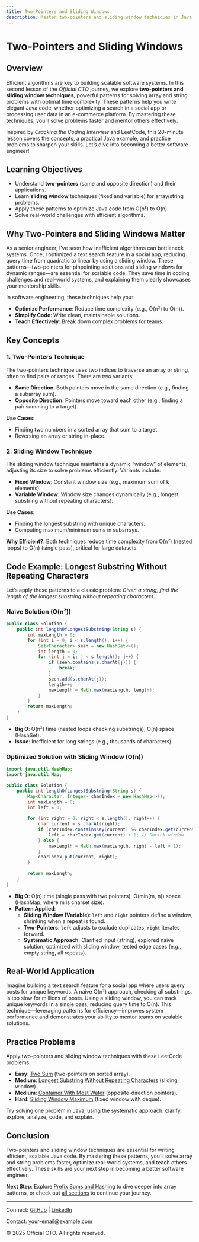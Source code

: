 ```yaml
---
title: Two-Pointers and Sliding Windows
description: Master two-pointers and sliding window techniques in Java to solve array and string problems efficiently, with practical examples for better software engineering.
---
```


# Two-Pointers and Sliding Windows

## Overview
Efficient algorithms are key to building scalable software systems. In this second lesson of the *Official CTO* journey, we explore **two-pointers and sliding window techniques**, powerful patterns for solving array and string problems with optimal time complexity. These patterns help you write elegant Java code, whether optimizing a search in a social app or processing user data in an e-commerce platform. By mastering these techniques, you’ll solve problems faster and mentor others effectively.

Inspired by *Cracking the Coding Interview* and LeetCode, this 20-minute lesson covers the concepts, a practical Java example, and practice problems to sharpen your skills. Let’s dive into becoming a better software engineer!

## Learning Objectives
- Understand **two-pointers** (same and opposite direction) and their applications.
- Learn **sliding window** techniques (fixed and variable) for array/string problems.
- Apply these patterns to optimize Java code from O(n²) to O(n).
- Solve real-world challenges with efficient algorithms.

## Why Two-Pointers and Sliding Windows Matter
As a senior engineer, I’ve seen how inefficient algorithms can bottleneck systems. Once, I optimized a text search feature in a social app, reducing query time from quadratic to linear by using a sliding window. These patterns—two-pointers for pinpointing solutions and sliding windows for dynamic ranges—are essential for scalable code. They save time in coding challenges and real-world systems, and explaining them clearly showcases your mentorship skills.

In software engineering, these techniques help you:
- **Optimize Performance**: Reduce time complexity (e.g., O(n²) to O(n)).
- **Simplify Code**: Write clean, maintainable solutions.
- **Teach Effectively**: Break down complex problems for teams.

## Key Concepts
### 1. Two-Pointers Technique
The two-pointers technique uses two indices to traverse an array or string, often to find pairs or ranges. There are two variants:
- **Same Direction**: Both pointers move in the same direction (e.g., finding a subarray sum).
- **Opposite Direction**: Pointers move toward each other (e.g., finding a pair summing to a target).

**Use Cases**:
- Finding two numbers in a sorted array that sum to a target.
- Reversing an array or string in-place.

### 2. Sliding Window Technique
The sliding window technique maintains a dynamic “window” of elements, adjusting its size to solve problems efficiently. Variants include:
- **Fixed Window**: Constant window size (e.g., maximum sum of k elements).
- **Variable Window**: Window size changes dynamically (e.g., longest substring without repeating characters).

**Use Cases**:
- Finding the longest substring with unique characters.
- Computing maximum/minimum sums in subarrays.

**Why Efficient?**: Both techniques reduce time complexity from O(n²) (nested loops) to O(n) (single pass), critical for large datasets.

## Code Example: Longest Substring Without Repeating Characters
Let’s apply these patterns to a classic problem: *Given a string, find the length of the longest substring without repeating characters.*

### Naive Solution (O(n²))
```java
public class Solution {
    public int lengthOfLongestSubstring(String s) {
        int maxLength = 0;
        for (int i = 0; i < s.length(); i++) {
            Set<Character> seen = new HashSet<>();
            int length = 0;
            for (int j = i; j < s.length(); j++) {
                if (seen.contains(s.charAt(j))) {
                    break;
                }
                seen.add(s.charAt(j));
                length++;
                maxLength = Math.max(maxLength, length);
            }
        }
        return maxLength;
    }
}
```
- **Big O**: O(n²) time (nested loops checking substrings), O(n) space (HashSet).
- **Issue**: Inefficient for long strings (e.g., thousands of characters).

### Optimized Solution with Sliding Window (O(n))
```java
import java.util.HashMap;
import java.util.Map;

public class Solution {
    public int lengthOfLongestSubstring(String s) {
        Map<Character, Integer> charIndex = new HashMap<>();
        int maxLength = 0;
        int left = 0;
        
        for (int right = 0; right < s.length(); right++) {
            char current = s.charAt(right);
            if (charIndex.containsKey(current) && charIndex.get(current) >= left) {
                left = charIndex.get(current) + 1; // Shrink window
            } else {
                maxLength = Math.max(maxLength, right - left + 1);
            }
            charIndex.put(current, right);
        }
        
        return maxLength;
    }
}
```
- **Big O**: O(n) time (single pass with two pointers), O(min(m, n)) space (HashMap, where m is charset size).
- **Pattern Applied**:
  - **Sliding Window (Variable)**: `left` and `right` pointers define a window, shrinking when a repeat is found.
  - **Two-Pointers**: `left` adjusts to exclude duplicates, `right` iterates forward.
  - **Systematic Approach**: Clarified input (string), explored naive solution, optimized with sliding window, tested edge cases (e.g., empty string, all repeats).

## Real-World Application
Imagine building a text search feature for a social app where users query posts for unique keywords. A naive O(n²) approach, checking all substrings, is too slow for millions of posts. Using a sliding window, you can track unique keywords in a single pass, reducing query time to O(n). This technique—leveraging patterns for efficiency—improves system performance and demonstrates your ability to mentor teams on scalable solutions.

## Practice Problems
Apply two-pointers and sliding window techniques with these LeetCode problems:
- **Easy**: [Two Sum](https://leetcode.com/problems/two-sum/) (two-pointers on sorted array).
- **Medium**: [Longest Substring Without Repeating Characters](https://leetcode.com/problems/longest-substring-without-repeating-characters/) (sliding window).
- **Medium**: [Container With Most Water](https://leetcode.com/problems/container-with-most-water/) (opposite-direction pointers).
- **Hard**: [Sliding Window Maximum](https://leetcode.com/problems/sliding-window-maximum/) (fixed window with deque).

Try solving one problem in Java, using the systematic approach: clarify, explore, analyze, code, and explain.

## Conclusion
Two-pointers and sliding window techniques are essential for writing efficient, scalable Java code. By mastering these patterns, you’ll solve array and string problems faster, optimize real-world systems, and teach others effectively. These skills are your next step in becoming a better software engineer.

**Next Step**: Explore [Prefix Sums and Hashing](/sections/algorithms/prefix-sums-hashing) to dive deeper into array patterns, or check out [all sections](/sections/) to continue your journey.

---

<footer>
  <p>Connect: <a href="https://github.com/your-profile">GitHub</a> | <a href="https://linkedin.com/in/your-profile">LinkedIn</a></p>
  <p>Contact: <a href="mailto:your-email@example.com">your-email@example.com</a></p>
  <p>&copy; 2025 Official CTO. All rights reserved.</p>
</footer>
